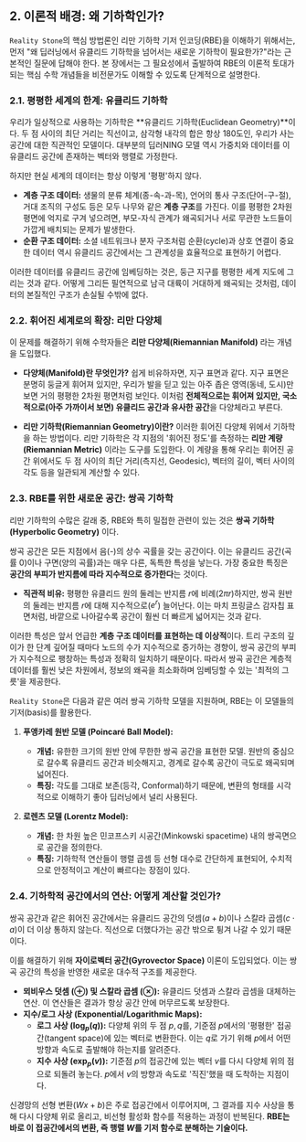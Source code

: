 ## 2. 이론적 배경: 왜 기하학인가?

`Reality Stone`의 핵심 방법론인 리만 기하학 기저 인코딩(RBE)을 이해하기 위해서는, 먼저 "왜 딥러닝에서 유클리드 기하학을 넘어서는 새로운 기하학이 필요한가?"라는 근본적인 질문에 답해야 한다. 본 장에서는 그 필요성에서 출발하여 RBE의 이론적 토대가 되는 핵심 수학 개념들을 비전문가도 이해할 수 있도록 단계적으로 설명한다.

### 2.1. 평평한 세계의 한계: 유클리드 기하학

우리가 일상적으로 사용하는 기하학은 **유클리드 기하학(Euclidean Geometry)**이다. 두 점 사이의 최단 거리는 직선이고, 삼각형 내각의 합은 항상 180도인, 우리가 사는 공간에 대한 직관적인 모델이다. 대부분의 딥러NING 모델 역시 가중치와 데이터를 이 유클리드 공간에 존재하는 벡터와 행렬로 가정한다.

하지만 현실 세계의 데이터는 항상 이렇게 '평평'하지 않다.
- **계층 구조 데이터:** 생물의 분류 체계(종-속-과-목), 언어의 통사 구조(단어-구-절), 거대 조직의 구성도 등은 모두 나무와 같은 **계층 구조**를 가진다. 이를 평평한 2차원 평면에 억지로 구겨 넣으려면, 부모-자식 관계가 왜곡되거나 서로 무관한 노드들이 가깝게 배치되는 문제가 발생한다.
- **순환 구조 데이터:** 소셜 네트워크나 분자 구조처럼 순환(cycle)과 상호 연결이 중요한 데이터 역시 유클리드 공간에서는 그 관계성을 효율적으로 표현하기 어렵다.

이러한 데이터를 유클리드 공간에 임베딩하는 것은, 둥근 지구를 평평한 세계 지도에 그리는 것과 같다. 어떻게 그리든 필연적으로 남극 대륙이 거대하게 왜곡되는 것처럼, 데이터의 본질적인 구조가 손실될 수밖에 없다.

### 2.2. 휘어진 세계로의 확장: 리만 다양체

이 문제를 해결하기 위해 수학자들은 **리만 다양체(Riemannian Manifold)** 라는 개념을 도입했다.

- **다양체(Manifold)란 무엇인가?**
  쉽게 비유하자면, 지구 표면과 같다. 지구 표면은 분명히 둥글게 휘어져 있지만, 우리가 발을 딛고 있는 아주 좁은 영역(동네, 도시)만 보면 거의 평평한 2차원 평면처럼 보인다. 이처럼 **전체적으로는 휘어져 있지만, 국소적으로(아주 가까이서 보면) 유클리드 공간과 유사한 공간**을 다양체라고 부른다.

- **리만 기하학(Riemannian Geometry)이란?**
  이러한 휘어진 다양체 위에서 기하학을 하는 방법이다. 리만 기하학은 각 지점의 '휘어진 정도'를 측정하는 **리만 계량(Riemannian Metric)** 이라는 도구를 도입한다. 이 계량을 통해 우리는 휘어진 공간 위에서도 두 점 사이의 최단 거리(측지선, Geodesic), 벡터의 길이, 벡터 사이의 각도 등을 일관되게 계산할 수 있다.

### 2.3. RBE를 위한 새로운 공간: 쌍곡 기하학

리만 기하학의 수많은 갈래 중, RBE와 특히 밀접한 관련이 있는 것은 **쌍곡 기하학(Hyperbolic Geometry)** 이다.

쌍곡 공간은 모든 지점에서 음(-)의 상수 곡률을 갖는 공간이다. 이는 유클리드 공간(곡률 0)이나 구면(양의 곡률)과는 매우 다른, 독특한 특성을 낳는다. 가장 중요한 특징은 **공간의 부피가 반지름에 따라 지수적으로 증가한다**는 것이다.

- **직관적 비유:** 평평한 유클리드 원의 둘레는 반지름 $r$에 비례($2\pi r$)하지만, 쌍곡 원반의 둘레는 반지름 $r$에 대해 지수적으로($e^r$) 늘어난다. 이는 마치 프링글스 감자칩 표면처럼, 바깥으로 나아갈수록 공간이 훨씬 더 빠르게 넓어지는 것과 같다.

이러한 특성은 앞서 언급한 **계층 구조 데이터를 표현하는 데 이상적**이다. 트리 구조의 깊이가 한 단계 깊어질 때마다 노드의 수가 지수적으로 증가하는 경향이, 쌍곡 공간의 부피가 지수적으로 팽창하는 특성과 정확히 일치하기 때문이다. 따라서 쌍곡 공간은 계층적 데이터를 훨씬 낮은 차원에서, 정보의 왜곡을 최소화하며 임베딩할 수 있는 '최적의 그릇'을 제공한다.

`Reality Stone`은 다음과 같은 여러 쌍곡 기하학 모델을 지원하며, RBE는 이 모델들의 기저(basis)를 활용한다.

1.  **푸앵카레 원반 모델 (Poincaré Ball Model):**
    -   **개념:** 유한한 크기의 원반 안에 무한한 쌍곡 공간을 표현한 모델. 원반의 중심으로 갈수록 유클리드 공간과 비슷해지고, 경계로 갈수록 공간이 극도로 왜곡되며 넓어진다.
    -   **특징:** 각도를 그대로 보존(등각, Conformal)하기 때문에, 변환의 형태를 시각적으로 이해하기 좋아 딥러닝에서 널리 사용된다.

2.  **로렌츠 모델 (Lorentz Model):**
    -   **개념:** 한 차원 높은 민코프스키 시공간(Minkowski spacetime) 내의 쌍곡면으로 공간을 정의한다.
    -   **특징:** 기하학적 연산들이 행렬 곱셈 등 선형 대수로 간단하게 표현되어, 수치적으로 안정적이고 계산이 빠르다는 장점이 있다.

### 2.4. 기하학적 공간에서의 연산: 어떻게 계산할 것인가?

쌍곡 공간과 같은 휘어진 공간에서는 유클리드 공간의 덧셈($a+b$)이나 스칼라 곱셈($c \cdot a$)이 더 이상 통하지 않는다. 직선으로 더했다가는 공간 밖으로 튕겨 나갈 수 있기 때문이다.

이를 해결하기 위해 **자이로벡터 공간(Gyrovector Space)** 이론이 도입되었다. 이는 쌍곡 공간의 특성을 반영한 새로운 대수적 구조를 제공한다.

-   **뫼비우스 덧셈 ($\oplus$) 및 스칼라 곱셈 ($\otimes$):** 유클리드 덧셈과 스칼라 곱셈을 대체하는 연산. 이 연산들은 결과가 항상 공간 안에 머무르도록 보장한다.
-   **지수/로그 사상 (Exponential/Logarithmic Maps):**
    -   **로그 사상 ($\log_p(q)$):** 다양체 위의 두 점 $p, q$를, 기준점 $p$에서의 '평평한' 접공간(tangent space)에 있는 벡터로 변환한다. 이는 $q$로 가기 위해 $p$에서 어떤 방향과 속도로 출발해야 하는지를 알려준다.
    -   **지수 사상 ($\exp_p(v)$):** 기준점 $p$의 접공간에 있는 벡터 $v$를 다시 다양체 위의 점으로 되돌려 놓는다. $p$에서 $v$의 방향과 속도로 '직진'했을 때 도착하는 지점이다.

신경망의 선형 변환($Wx+b$)은 주로 접공간에서 이루어지며, 그 결과를 지수 사상을 통해 다시 다양체 위로 올리고, 비선형 활성화 함수를 적용하는 과정이 반복된다. **RBE는 바로 이 접공간에서의 변환, 즉 행렬 $W$를 기저 함수로 분해하는 기술이다.** 